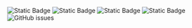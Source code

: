 ![Static Badge](https://img.shields.io/badge/blacklists-60-000000) ![Static Badge](https://img.shields.io/badge/blacklisted-3090123-cc0000) ![Static Badge](https://img.shields.io/badge/whitelisted-2243-00CC00) ![Static Badge](https://img.shields.io/badge/streaming_blacklist-28107-000000) ![GitHub issues](https://img.shields.io/github/issues/fabriziosalmi/blacklists)
